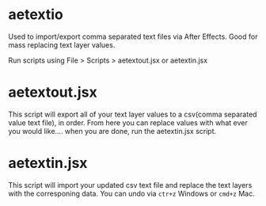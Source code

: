 aetextio
========

Used to import/export comma separated text files via After Effects. Good for mass replacing text layer values.

Run scripts using File > Scripts > aetextout.jsx     or     aetextin.jsx

aetextout.jsx
========
This script will export all of your text layer values to a csv(comma separated value text file), in order. From here you can replace values with what ever you would like.... when you are done, run the aetextin.jsx script.

aetextin.jsx
========
This script will import your updated csv text file and replace the text layers with the corresponing data.
You can undo via `ctr+z` Windows or `cmd+z` Mac.

